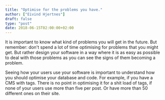 ```yaml
---
title: "Optimise for the problems you have."
author: ["Eivind Hjertnes"]
draft: false
type: "post"
date: 2018-06-15T02:00:00+02:00
---
```


It is important to know what kind of problems you will get in the
future. But remember: don't spend a lot of time optimising for problems
that you might get. But rather design your software in a way where it is
as easy as possible to deal with those problems as you can see the signs
of them becoming a problem.

Seeing how your users use your software is important to understand how
you should optimise your database and code. For example, if you have a
CMS with tags. There is no point in optimising it for a shit load of
tags, if none of your users use more than five per post. Or have more
than 50 different ones on their site.
